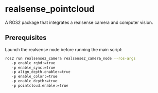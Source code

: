 # realsense_pointcloud

A ROS2 package that integrates a realsense camera and computer vision.

## Prerequisites

Launch the realsense node before running the main script:

```bash
ros2 run realsense2_camera realsense2_camera_node --ros-args
   -p enable_rgbd:=true 
   -p enable_sync:=true 
   -p align_depth.enable:=true 
   -p enable_color:=true 
   -p enable_depth:=true 
   -p pointcloud.enable:=true
